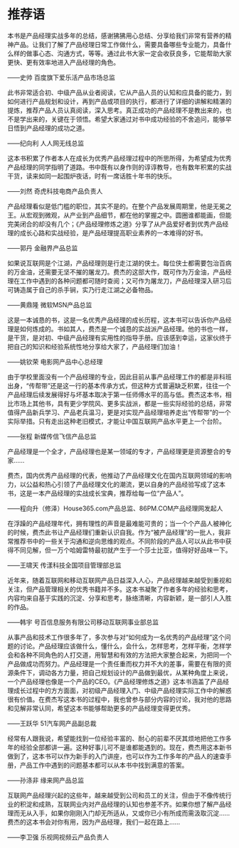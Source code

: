 # 推荐语

本书是产品经理实战多年的总结，感谢狒狒用心总结、分享给我们非常有营养的精神产品。让我们了解了产品经理日常工作做什么，需要具备哪些专业能力，具备什么样的做事心态、沟通方式，等等。通过此书大家一定会收获良多，它能帮助大家更快、更有效率地进入产品经理的角色。

——史帅 百度旗下爱乐活产品市场总监

此书非常适合初、中级产品从业者阅读，它从产品人员的认知和应具备的能力，到如何进行产品规划和设计，再到产品或项目的执行，都进行了详细的讲解和精湛的提炼，推荐产品人员认真阅读，深入思考。真正成功的产品经理不是教出来的，也不是学出来的，关键在于领悟。希望大家通过对书中成功经验的不舍追问，能够早日悟到产品经理的成功之道。

——纪向利 人人网无线总监

这本书积累了作者本人在成长为优秀产品经理过程中的所思所得，为希望成为优秀产品经理的同学指明了道路。书中既有以身作则的谆谆教导，也有数年积累的实战干货，读来如同一起围炉夜话，时有一席话胜十年书的快乐。

——刘然 奇虎科技电商产品负责人

产品经理看似是低门槛的职位，其实不是的。在整个产品发展周期里，他是无冕之王。从宏观到微观，从产业到产品细节，都在他的掌握之中。圆圈谁都能画，但能完美闭合的却没有几个；《产品经理修炼之道》分享了从产品爱好者到优秀产品经理的成长心路和实战经验，是产品经理提高职业素养的一本难得的好书。

——郭丹 金融界产品总监

如果说互联网是个江湖，产品经理则是行走江湖的侠士。每位侠士都需要包治百病的万金油，还需要无坚不摧的屠龙刀。费杰的这部大作，既可作为万金油，产品经理在工作中遇到的各种问题都可随时查阅；又可作为屠龙刀，产品经理深入研习后可铸造属于自己的杀手锏，实乃行走江湖之必备物品。

——黄鼎隆 微软MSN产品总监

这是一本诚恳的书，这是一名优秀产品经理的成长历程，这本书可以告诉你产品经理是如何炼成的。书如其人，费杰是一个诚恳的实战派产品经理。他的书也一样，是干货，是对初、中级产品经理有实用性的指导手册。应该感到幸运，这家伙终于把自己的知识和经验系统性地分享给大家了，产品经理们加油！

——姚钦荣 电影网产品中心总经理

由于学校里面没有一个产品经理的专业，因此目前从事产品经理工作的都是非科班出身，“传帮带”还是这一行的基本传承方式，但这种方式普遍缺乏积累，往往一个产品经理后续发展得好与坏基本取决于第一任师傅水平的高与低。费杰这本书，相比市场上其他书，具有更少学院风、更多实战派，都是一些实际经验的总结，非常值得产品新兵学习、产品老兵温习，更是对实现产品经理培养走出“传帮带”的一个实际举措。只有走出这种老旧模式，才能让中国互联网产品水平更上一个台阶。

——张程 新媒传信飞信产品总监

产品经理是一个全才，产品经理也是某一领域的专才，产品经理更是资源整合的专家……

费杰，国内优秀产品经理的代表，他推动了产品经理文化在国内互联网领域的影响力，以公益和热心引领了产品经理文化的潮流，更以自身的产品经验写成了这本书，这是一本产品经理的实战成长宝典，推荐给每一位“产品人”。

——程向升（修泽）House365.com产品总监、86PM.COM产品经理网发起人

在浮躁的产品经理年代，拥有理性的声音是最难能可贵的；当一个个产品人被神化的时候，费杰此书让产品经理们重新认识自我。作为“被产品经理”的一批人，我非常推荐书中的一些关于沟通和逆向思维的观点。不同阶段的产品人可以从此书中获得不同见解，但一万个哈姆雷特最初就产生于一个莎士比亚，值得好好品味一下。

——王啸天 传漾科技全国项目管理部总监

近年来，随着互联网和移动互联网产品日益深入人心，产品经理越来越受到重视和关注，但产品管理相关的优秀书籍并不多。这本书凝聚了作者多年的经验和思考，内容均来自基于实践的沉淀、分享和思考，脉络清晰，内容新颖，是一部引人入胜的作品。

——韩宇 号百信息服务有限公司移动互联网事业部总监

从事产品和技术工作很多年了，多次参与对“如何成为一名优秀的产品经理”这个问题的讨论。产品经理应该做什么，懂什么，会什么，怎样思考，怎样平衡，怎样学会和各种不同角色的人打交道，用智慧和有效的方法把大家整合起来，为把同一个产品做成功而努力。产品经理是一个责任重而权力并不大的差事，需要在有限的资源条件下，调动各方力量，把自己规划设计的产品做到最优，从某种角度上来说，一个产品经理也像是一个产品的CEO。《产品经理修炼之道》这本书涵盖了产品经理成长过程中的方方面面，对初级产品经理入门、中级产品经理实际工作中的解惑很有价值。在费杰写这本书的过程中，我也曾参与部分内容的讨论，我对他的思路和见解非常认同，希望这本书能够帮助更多的产品经理变得更优秀。

——王跃华 51汽车网产品副总裁

经常有人跟我说，希望能找到一位经验丰富的、耐心的前辈不厌其烦地把他工作多年的经验全部都讲一遍。这种好事儿可不是谁都能遇到的。现在，费杰用这本新书做到了，这本书可以作为新手的入门讲座，也可以作为工作多年的产品人的速查手册，产品工作中遇到的问题基本都可以从本书中找到满意的答案。

——孙涤非 缘来网产品总监

互联网产品经理兴起的这些年，越来越受到公司和员工的关注，但由于不像传统行业的积淀和成熟，互联网业内对产品经理的认知也参差不齐。如果你想了解产品经理而无从入手，如果你刚刚入门却无所适从，又或你已小有所成而需汲取沉淀……费杰的这本书会对你有用，因为产品经理，我们一起在路上……

——李卫强 乐视网视频云产品负责人
